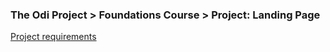 ### The Odi Project > Foundations Course > Project: Landing Page

[Project requirements](https://www.theodinproject.com/lessons/foundations-landing-page)
